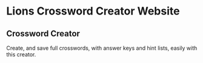 # Lions Crossword Creator Website

## Crossword Creator
Create, and save full crosswords, with answer keys and hint lists, easily with this creator.
